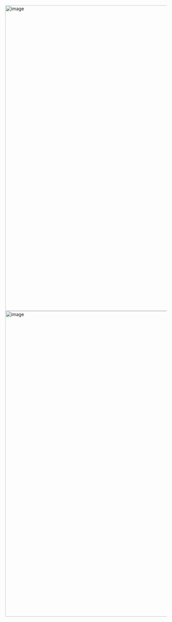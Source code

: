 <img width="953" alt="image" src="https://github.com/user-attachments/assets/d5b424a0-607e-42af-a1cb-10d1de1676da" />
<img width="953" alt="image" src="https://github.com/user-attachments/assets/8182a047-0cbc-4223-bf9f-8c4eaf407c60"/>
